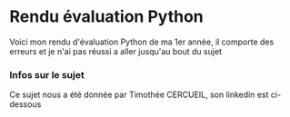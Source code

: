 # Rendu évaluation Python  
Voici mon rendu d'évaluation Python de ma 1er année, il comporte des erreurs et je n'ai pas réussi a aller jusqu'au bout du sujet

### Infos sur le sujet   
Ce sujet nous a été donnée par Timothée CERCUEIL, son linkedin est ci-dessous 


